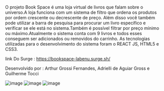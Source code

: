 O projeto  Book Space é uma loja virtual de livros que falam sobre o universo.A loja funciona com um sistema de filtro que ordena os produtos por ordem crescente ou decrescente de preço. Além disso você também pode utilizar a barra de pesquisa para procurar um livro específico e verificar se ele está no sistema.Também é possível filtrar por preço mínimo ou máximo.Atualmente o sistema conta com 9 livros e todos esses conseguem ser adicionados ou removidos do carrinho.
As tecnologias utilizadas para o desenvolvimento do sistema foram o REACT JS, HTML5 e CSS3.

link Do Surge : https://bookspace-labenu.surge.sh/

Desenvolvido por :  Arthur Grossi Fernandes, Adrielli de Aguiar Gross e Guilherme Tocci

![image](https://user-images.githubusercontent.com/104547759/174469359-8ee5a5be-ce49-4c82-aceb-b14ac5890d35.png)
![image](https://user-images.githubusercontent.com/104547759/174469383-b985e0ea-625d-42c5-90cd-38c319006f1f.png)
![image](https://user-images.githubusercontent.com/104547759/174469389-e892b9fc-55e8-4e76-9527-ad1d0f39e2ae.png)
